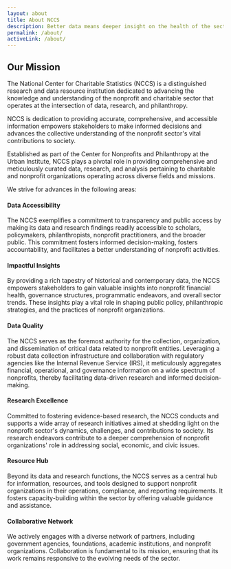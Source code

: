 ```yaml
---
layout: about
title: About NCCS
description: Better data means deeper insight on the health of the sector and more opportunities to advance evidence-based philanthopy.
permalink: /about/
activeLink: /about/
---
```



## Our Mission 

The National Center for Charitable Statistics (NCCS) is a distinguished research and data resource institution dedicated to advancing the knowledge and understanding of the nonprofit and charitable sector that operates at the intersection of data, research, and philanthropy. 

NCCS is dedication to providing accurate, comprehensive, and accessible information empowers stakeholders to make informed decisions and advances the collective understanding of the nonprofit sector's vital contributions to society.

Established as part of the Center for Nonprofits and Philanthropy at the Urban Institute, NCCS plays a pivotal role in providing comprehensive and meticulously curated data, research, and analysis pertaining to charitable and nonprofit organizations operating across diverse fields and missions. 

We strive for advances in the following areas: 

#### Data Accessibility 

The NCCS exemplifies a commitment to transparency and public access by making its data and research findings readily accessible to scholars, policymakers, philanthropists, nonprofit practitioners, and the broader public. This commitment fosters informed decision-making, fosters accountability, and facilitates a better understanding of nonprofit activities.

#### Impactful Insights 

By providing a rich tapestry of historical and contemporary data, the NCCS empowers stakeholders to gain valuable insights into nonprofit financial health, governance structures, programmatic endeavors, and overall sector trends. These insights play a vital role in shaping public policy, philanthropic strategies, and the practices of nonprofit organizations.

#### Data Quality 

The NCCS serves as the foremost authority for the collection, organization, and dissemination of critical data related to nonprofit entities. Leveraging a robust data collection infrastructure and collaboration with regulatory agencies like the Internal Revenue Service (IRS), it meticulously aggregates financial, operational, and governance information on a wide spectrum of nonprofits, thereby facilitating data-driven research and informed decision-making.

#### Research Excellence 

Committed to fostering evidence-based research, the NCCS conducts and supports a wide array of research initiatives aimed at shedding light on the nonprofit sector's dynamics, challenges, and contributions to society. Its research endeavors contribute to a deeper comprehension of nonprofit organizations' role in addressing social, economic, and civic issues.

#### Resource Hub

Beyond its data and research functions, the NCCS serves as a central hub for information, resources, and tools designed to support nonprofit organizations in their operations, compliance, and reporting requirements. It fosters capacity-building within the sector by offering valuable guidance and assistance.

#### Collaborative Network

We actively engages with a diverse network of partners, including government agencies, foundations, academic institutions, and nonprofit organizations. Collaboration is fundamental to its mission, ensuring that its work remains responsive to the evolving needs of the sector.




